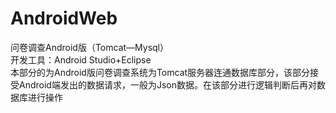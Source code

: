 # AndroidWeb
问卷调查Android版（Tomcat—Mysql）    
开发工具：Android Studio+Eclipse    
本部分的为Android版问卷调查系统为Tomcat服务器连通数据库部分，该部分接受Android端发出的数据请求，一般为Json数据。在该部分进行逻辑判断后再对数据库进行操作
